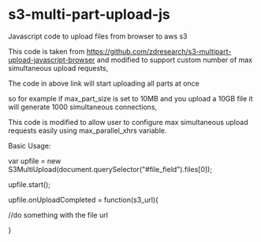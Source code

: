# s3-multi-part-upload-js
Javascript code to upload files from browser to aws s3

This code is taken from https://github.com/zdresearch/s3-multipart-upload-javascript-browser and modified to support custom number of max simultaneous upload requests,

The code in above link will start uploading all parts at once

so for example if max_part_size is set to 10MB and you upload a 10GB file it will generate 1000 simultaneous connections, 

This code is modified to allow user to configure max simultaneous upload requests easily using max_parallel_xhrs variable.



Basic Usage:

var upfile = new S3MultiUpload(document.querySelector("#file_field").files[0]);

upfile.start();

upfile.onUploadCompleted = function(s3_url){

//do something with the file url

}
